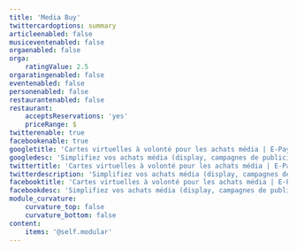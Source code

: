 ```yaml
---
title: 'Media Buy'
twittercardoptions: summary
articleenabled: false
musiceventenabled: false
orgaenabled: false
orga:
    ratingValue: 2.5
orgaratingenabled: false
eventenabled: false
personenabled: false
restaurantenabled: false
restaurant:
    acceptsReservations: 'yes'
    priceRange: $
twitterenable: true
facebookenable: true
googletitle: 'Cartes virtuelles à volonté pour les achats média | E-Pay Space'
googledesc: 'Simplifiez vos achats média (display, campagnes de publicité, SEM, achats de mots clés etc.) en émettant des cartes virtuelles à volonté. Grâce à une console d''administration dédiée, vous commandez, chargez/déchargez vos cartes et organisez votre argent selon votre politique interne. Créez des comptes virtuels par client, par pays, par agent et contrôlez les transactions aisément. Exportez des rapports et pilotez vos budgets simplement. '
twittertitle: 'Cartes virtuelles à volonté pour les achats média | E-Pay Space'
twitterdescription: 'Simplifiez vos achats média (display, campagnes de publicité, SEM, achats de mots clés etc.) en émettant des cartes virtuelles à volonté. Grâce à une console d''administration dédiée, vous commandez, chargez/déchargez vos cartes et organisez votre argent selon votre politique interne. Créez des comptes virtuels par client, par pays, par agent et contrôlez les transactions aisément. Exportez des rapports et pilotez vos budgets simplement. '
facebooktitle: 'Cartes virtuelles à volonté pour les achats média | E-Pay Space'
facebookdesc: 'Simplifiez vos achats média (display, campagnes de publicité, SEM, achats de mots clés etc.) en émettant des cartes virtuelles à volonté. Grâce à une console d''administration dédiée, vous commandez, chargez/déchargez vos cartes et organisez votre argent selon votre politique interne. Créez des comptes virtuels par client, par pays, par agent et contrôlez les transactions aisément. Exportez des rapports et pilotez vos budgets simplement. '
module_curvature:
    curvature_top: false
    curvature_bottom: false
content:
    items: '@self.modular'
---
```


